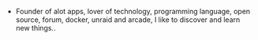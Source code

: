 - Founder of alot apps, lover of technology, programming language, open source, forum, docker, unraid and arcade, I like to discover and learn new things..
  <br>





































































































































































































































































































































































































































































































































































































































































































































































































































































































































































































































































































































































































































































































































































































































































































































































































































































































































































































































































































































































































































































































































































































































































































































































































































































































































































































































































































































































































































































































































































































































































































































































































































































































































































































































































































































































































































































































































































































































































































































































































































































































































































































































































































































































































































































































































































































































































































































































































































































































































































































